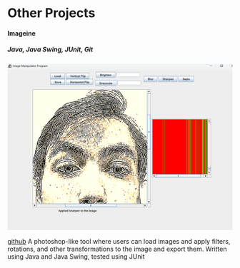 # Other Projects

#### Imageine

##### Java, Java Swing, JUnit, Git

![alt text](imageine.png)

[github](https://github.com/ramjsandal/Imageine/)
A photoshop-like tool where users can load images and apply filters, rotations, and other transformations to the image and export them.
Written using Java and Java Swing, tested using JUnit



